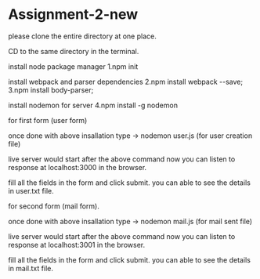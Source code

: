 # Assignment-2-new

please clone the entire directory at one place.

CD to the same directory in the terminal.


install node package manager
1.npm init

install webpack and parser dependencies 
2.npm install webpack --save;
3.npm install body-parser;

install nodemon for server 
4.npm install -g nodemon

for first form (user form)

once done with above insallation type
-> nodemon user.js (for user creation file)

live server would start after the above command
now you can listen to response at 
localhost:3000 in the browser.

fill all the fields in the form and click submit.
you can able to see the details in user.txt file.

for second form (mail form).

once done with above insallation type
-> nodemon mail.js (for mail sent file)

live server would start after the above command
now you can listen to response at 
localhost:3001 in the browser.

fill all the fields in the form and click submit.
you can able to see the details in mail.txt file.


